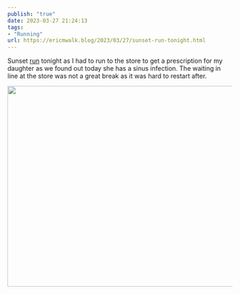 ```yaml
---
publish: "true"
date: 2023-03-27 21:24:13
tags:
- "Running"
url: https://ericmwalk.blog/2023/03/27/sunset-run-tonight.html
---
```

Sunset [run](http://www.strava.com/activities/8788952260) tonight as I had to run to the store to get a prescription for my daughter as we found out today she has a sinus infection.  The waiting in line at the store was not a great break as it was hard to restart after.


<img src="uploads/2023/3b47ac6959.jpg" width="600" height="450" alt="">